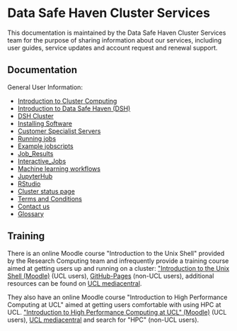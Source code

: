 # Data Safe Haven Cluster Services

This documentation is maintained by the Data Safe Haven Cluster Services team for the purpose of sharing information about our services, including user guides, service updates and account request and renewal support.

## Documentation

General User Information:

- [Introduction to Cluster Computing](1-Cluster_Computing.md)
- [Introduction to Data Safe Haven (DSH)](2-DSH_Intro.md)
- [DSH Cluster](3-DSH_Cluster.md)
- [Installing Software](3.1-Installing_Software.md)
- [Customer Specialist Servers](3.2-Customer_Specialist_Servers.md)
- [Running jobs](3.3-Running_jobs.md)
- [Example jobscripts](3.4-Example_Jobscripts.md)
- [Job_Results](3.5-Job_Results.md)
- [Interactive_Jobs](3.6-Interactive_Jobs.md)
- [Machine learning workflows](3.7-ML_workflows.md)
- [JupyterHub](4-JupyterHub.md)
- [RStudio](5-RStudio.md)
- [Cluster status page](6-Cluster_status_page.md)
- [Terms and Conditions](7-Terms_and_Conditions.md)
- [Contact us](8-Contact_Us.md)
- [Glossary](9-Glossary.md)

## Training

There is an online Moodle course "Introduction to the Unix Shell" provided by the Research Computing team and
infrequently provide a training course aimed at getting users up and running on a cluster: ["Introduction to the Unix Shell (Moodle)](https://moodle.ucl.ac.uk/course/view.php?id=12953) (UCL users), [GitHub-Pages](http://rits.github-pages.ucl.ac.uk/intro-unix-shell/index.html) (non-UCL users), additional resources can be found on [UCL mediacentral](https://mediacentral.ucl.ac.uk).

They also have an online Moodle course "Introduction to High Performance Computing at UCL" aimed at 
getting users comfortable with using HPC at UCL. ["Introduction to High Performance Computing at UCL" (Moodle)](https://moodle.ucl.ac.uk/course/view.php?id=33216) 
(UCL users), [UCL mediacentral](https://mediacentral.ucl.ac.uk) and search for "HPC" (non-UCL users). 


<!-- (This content will not appear in the rendered Markdown)

# How this repository works:

This repository uses [MkDocs](https://www.mkdocs.org/) with the [Material for MkDocs](https://squidfunk.github.io/mkdocs-material/) theme to build and deploy documentation as a static website.

- All documentation source files are located in the top-level `/docs` directory.
- The site is automatically built and deployed using GitHub Actions, with the workflow file located at `.github/workflows/ci.yml`.
- On every push to the `main` branch, the workflow installs MkDocs Material, builds the site, and publishes the output to the `gh-pages` branch.
- GitHub Pages is configured to serve the site from the `gh-pages` branch.
- To update to the site, just edit the markdown files in `/docs`, commit and push to have your changes take effect in the site re-build.

-->



